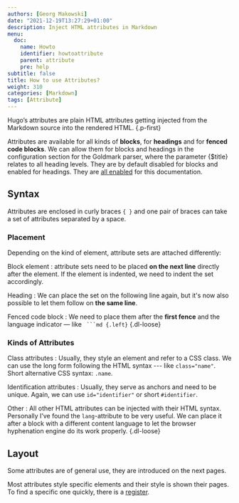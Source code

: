 ```yaml
---
authors: [Georg Makowski]
date: "2021-12-19T13:27:29+01:00"
description: Inject HTML attributes in Markdown
menu:
  doc:
    name: Howto
    identifier: howtoattribute
    parent: attribute
    pre: help
subtitle: false
title: How to use Attributes?
weight: 310
categories: [Markdown]
tags: [Attribute]
---
```


Hugo’s attributes are plain HTML attributes getting injected from the Markdown source into the rendered HTML.
{.p-first} <!--more-->

Attributes are available for all kinds of **blocks**, for **headings** and for **fenced code blocks**. We can allow them for blocks and headings in the configuration section for the Goldmark parser, where the parameter {$title} relates to all heading levels. They are by default disabled for blocks and enabled for headings. They are [all enabled](/doc/appendix/config/markup#19 "Title") for this documentation.

## Syntax

Attributes are enclosed in curly braces `{ }` and one pair of braces can take a set of attributes separated by a space.

### Placement
Depending on the kind of element, attribute sets are attached differently:

Block element
: attribute sets need to be placed **on the next line** directly after the element. If the element is indented, we need to indent the set accordingly.

Heading
: We can place the set on the following line again, but it's now also possible to let them follow on **the same line**.

Fenced code block
: We need to place them after the **first fence** and the language indicator — like `` ```md {.left}``
{.dl-loose}

### Kinds of Attributes

Class attributes
: Usually, they style an element and refer to a CSS class. We can use the long form following the HTML syntax --- like `class="name"`. Short alternative CSS syntax: `.name`.  

Identification attributes
: Usually, they serve as anchors and need to be unique. Again, we can use `id="identifier"` or short `#identifier`.

Other
: All other HTML attributes can be injected with their HTML syntax. Personally I’ve found the `lang`-attribute to be very useful. We can place it after a block with a different content language to let the browser hyphenation engine do its work properly.
{.dl-loose}

## Layout
Some attributes are of general use, they are introduced on the next pages.

Most attributes style specific elements and their style is shown their pages. To find a specific one quickly, there is  a [register](/doc/attribute/register).
